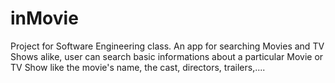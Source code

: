 # inMovie
Project for Software Engineering class.
An app for searching Movies and TV Shows alike, user can search basic informations about a particular Movie or TV Show like the movie's name, the cast, directors, trailers,....
